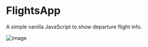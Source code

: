 # FlightsApp
A simple vanilla JavaScript to show departure flight info. 

![image](https://github.com/codePerfectionista/FlightsApp/assets/26823180/703b79a1-ea89-42a7-869e-af149a7459fd)
